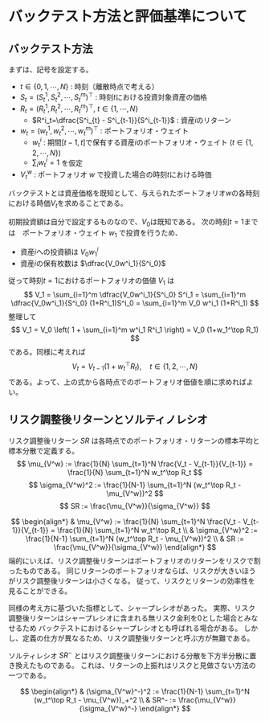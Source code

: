 # バックテスト方法と評価基準について

## バックテスト方法

まずは、記号を設定する。

- $t \in \{0, 1, \cdots, N \}$ : 時刻（離散時点で考える）
- $S_t = (S^1_t, S^2_t, \cdots, S^m_t)^\top$ : 時刻$t$における投資対象資産の価格
- $R_t = (R^1_t, R^2_t, \cdots, R^m_t)^\top$, $t \in \{1,\cdots, N\}$
    -  $R^i_t=\dfrac{S^i_{t} - S^i_{t-1}}{S^i_{t-1}}$ : 資産$i$のリターン
- $w_t = (w^1_t, w^2_t, \cdots, w^m_t)^\top$ : ポートフォリオ・ウェイト
    - $w^i_t$ : 期間$[t-1, t]$で保有する資産$i$のポートフォリオ・ウェイト ($t \in \{1,2,\cdots,N\}$)
    - $\displaystyle \sum_i w^i_t = 1$ を仮定
- $V_t^w$ : ポートフォリオ $w$ で投資した場合の時刻$t$における時価

バックテストとは資産価格を既知として、与えられたポートフォリオ$w$の各時刻における時価$V_t$を求めることである。

初期投資額は自分で設定するものなので、$V_0$は既知である。
次の時刻$t=1$までは　ポートフォリオ・ウェイト $w_1$ で投資を行うため、
- 資産$i$への投資額は $V_0w^i_1$
- 資産$i$の保有枚数は $\dfrac{V_0w^i_1}{S^i_0}$

従って時刻$t=1$におけるポートフォリオの価値 $V_1$ は
$$ V_1 = \sum_{i=1}^m \dfrac{V_0w^i_1}{S^i_0} S^i_1 = \sum_{i=1}^m \dfrac{V_0w^i_1}{S^i_0} (1+R^i_1)S^i_0 = \sum_{i=1}^m V_0 w^i_1 (1+R^i_1) $$
整理して
$$ V_1 = V_0 \left( 1 + \sum_{i=1}^m w^i_1 R^i_1 \right) = V_0 (1+w_1^\top R_1) $$
である。同様に考えれば
$$ V_t = V_{t-1} (1+w_t^\top R_t), \quad t \in \{1,2,\cdots,N \} $$
である。よって、上の式から各時点でのポートフォリオ価値を順に求めればよい。



## リスク調整後リターンとソルティノレシオ

リスク調整後リターン $SR$ は各時点でのポートフォリオ・リターンの標本平均と標本分散で定義する。
$$ \mu_{V^w} := \frac{1}{N} \sum_{t=1}^N \frac{V_t - V_{t-1}}{V_{t-1}} = \frac{1}{N} \sum_{t=1}^N w_t^\top R_t $$
$$ \sigma_{V^w}^2 := \frac{1}{N-1} \sum_{t=1}^N (w_t^\top R_t - \mu_{V^w})^2 $$
$$ SR := \frac{\mu_{V^w}}{\sigma_{V^w}} $$


$$ \begin{align*} & \mu_{V^w} := \frac{1}{N} \sum_{t=1}^N \frac{V_t - V_{t-1}}{V_{t-1}} = \frac{1}{N} \sum_{t=1}^N w_t^\top R_t \\ & \sigma_{V^w}^2 := \frac{1}{N-1} \sum_{t=1}^N (w_t^\top R_t - \mu_{V^w})^2 \\ & SR := \frac{\mu_{V^w}}{\sigma_{V^w}} \end{align*} $$
端的にいえば、リスク調整後リターンはポートフォリオのリターンをリスクで割ったものである。
同じリターンのポートフォリオならば、リスクが大きいほうがリスク調整後リターンは小さくなる。
従って、リスクとリターンの効率性を見ることができる。

同様の考え方に基づいた指標として、シャープレシオがあった。
実際、リスク調整後リターンはシャープレシオに含まれる無リスク金利を0とした場合とみなせるため
バックテストにおけるシャープレシオとも呼ばれる場合がある。
しかし、定義の仕方が異なるため、リスク調整後リターンと呼ぶ方が無難である。


ソルティレシオ $SR^-$ とはリスク調整後リターンにおける分散を下方半分散に置き換えたものである。
これは、リターンの上振れはリスクと見做さない方法の一つである。

$$
\begin{align*}
& (\sigma_{V^w}^-)^2 := \frac{1}{N-1} \sum_{t=1}^N (w_t^\top R_t - \mu_{V^w})_+^2 \\
& SR^- := \frac{\mu_{V^w}}{\sigma_{V^w}^-}
\end{align*}
$$

